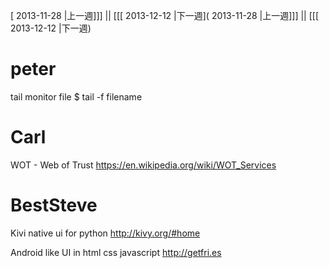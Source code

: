 [ 2013-11-28 |上一週]]] || [[[ 2013-12-12 |下一週]( 2013-11-28 |上一週]]] || [[[ 2013-12-12 |下一週)




# peter

tail monitor file
$ tail -f filename

# Carl

WOT - Web of Trust
<https://en.wikipedia.org/wiki/WOT_Services>  

# BestSteve

Kivi native ui for python
<http://kivy.org/#home>  

Android like UI in html css javascript
<http://getfri.es>  